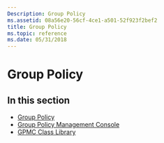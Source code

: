 ```yaml
---
Description: Group Policy
ms.assetid: 08a56e20-56cf-4ce1-a501-52f923f2bef2
title: Group Policy
ms.topic: reference
ms.date: 05/31/2018
---
```


# Group Policy

## In this section

-   [Group Policy](https://docs.microsoft.com/previous-versions/windows/desktop/Policy/group-policy-start-page)
-   [Group Policy Management Console](https://docs.microsoft.com/previous-versions/windows/desktop/gpmc/group-policy-management-console-portal)
-   [GPMC Class Library](https://msdn.microsoft.com/en-us/library/Ee840126(v=VS.85).aspx)

 

 




